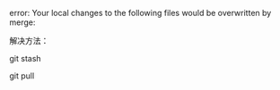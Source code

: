 error: Your local changes to the following files would be overwritten by merge:



解决方法：

git stash

git pull
